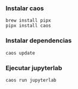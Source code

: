 ### Instalar caos
```
brew install pipx
pipx install caos
```

### Instalar dependencias
```
caos update
```

### Ejecutar jupyterlab
```
caos run jupyterlab
```